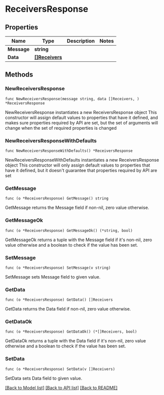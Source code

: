 # ReceiversResponse

## Properties

Name | Type | Description | Notes
------------ | ------------- | ------------- | -------------
**Message** | **string** |  | 
**Data** | [**[]Receivers**](Receivers.md) |  | 

## Methods

### NewReceiversResponse

`func NewReceiversResponse(message string, data []Receivers, ) *ReceiversResponse`

NewReceiversResponse instantiates a new ReceiversResponse object
This constructor will assign default values to properties that have it defined,
and makes sure properties required by API are set, but the set of arguments
will change when the set of required properties is changed

### NewReceiversResponseWithDefaults

`func NewReceiversResponseWithDefaults() *ReceiversResponse`

NewReceiversResponseWithDefaults instantiates a new ReceiversResponse object
This constructor will only assign default values to properties that have it defined,
but it doesn't guarantee that properties required by API are set

### GetMessage

`func (o *ReceiversResponse) GetMessage() string`

GetMessage returns the Message field if non-nil, zero value otherwise.

### GetMessageOk

`func (o *ReceiversResponse) GetMessageOk() (*string, bool)`

GetMessageOk returns a tuple with the Message field if it's non-nil, zero value otherwise
and a boolean to check if the value has been set.

### SetMessage

`func (o *ReceiversResponse) SetMessage(v string)`

SetMessage sets Message field to given value.


### GetData

`func (o *ReceiversResponse) GetData() []Receivers`

GetData returns the Data field if non-nil, zero value otherwise.

### GetDataOk

`func (o *ReceiversResponse) GetDataOk() (*[]Receivers, bool)`

GetDataOk returns a tuple with the Data field if it's non-nil, zero value otherwise
and a boolean to check if the value has been set.

### SetData

`func (o *ReceiversResponse) SetData(v []Receivers)`

SetData sets Data field to given value.



[[Back to Model list]](../README.md#documentation-for-models) [[Back to API list]](../README.md#documentation-for-api-endpoints) [[Back to README]](../README.md)


